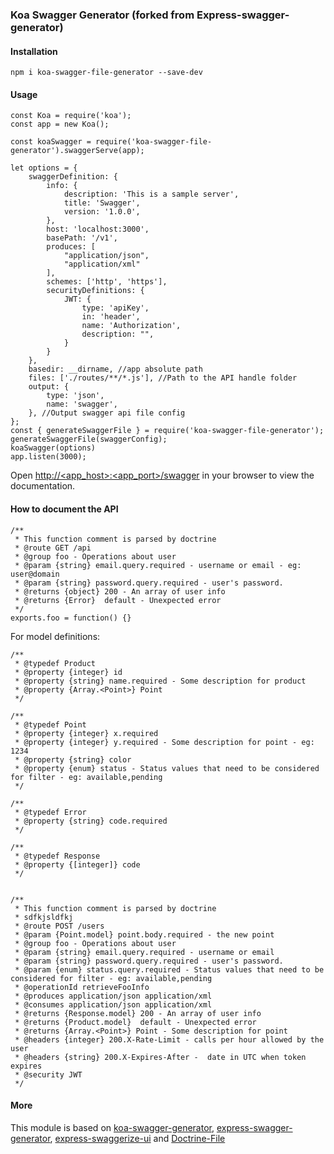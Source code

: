 ### Koa Swagger Generator (forked from Express-swagger-generator)

#### Installation

```
npm i koa-swagger-file-generator --save-dev
```

#### Usage

```
const Koa = require('koa');
const app = new Koa();

const koaSwagger = require('koa-swagger-file-generator').swaggerServe(app);

let options = {
    swaggerDefinition: {
        info: {
            description: 'This is a sample server',
            title: 'Swagger',
            version: '1.0.0',
        },
        host: 'localhost:3000',
        basePath: '/v1',
        produces: [
            "application/json",
            "application/xml"
        ],
        schemes: ['http', 'https'],
		securityDefinitions: {
            JWT: {
                type: 'apiKey',
                in: 'header',
                name: 'Authorization',
                description: "",
            }
        }
    },
    basedir: __dirname, //app absolute path
    files: ['./routes/**/*.js'], //Path to the API handle folder
    output: {
        type: 'json',
        name: 'swagger',
    }, //Output swagger api file config
};
const { generateSwaggerFile } = require('koa-swagger-file-generator');
generateSwaggerFile(swaggerConfig);
koaSwagger(options)
app.listen(3000);
```

Open [http://<app_host>:<app_port>/swagger]() in your browser to view the documentation.

#### How to document the API

```
/**
 * This function comment is parsed by doctrine
 * @route GET /api
 * @group foo - Operations about user
 * @param {string} email.query.required - username or email - eg: user@domain
 * @param {string} password.query.required - user's password.
 * @returns {object} 200 - An array of user info
 * @returns {Error}  default - Unexpected error
 */
exports.foo = function() {}
```

For model definitions:

```
/**
 * @typedef Product
 * @property {integer} id
 * @property {string} name.required - Some description for product
 * @property {Array.<Point>} Point
 */

/**
 * @typedef Point
 * @property {integer} x.required
 * @property {integer} y.required - Some description for point - eg: 1234
 * @property {string} color
 * @property {enum} status - Status values that need to be considered for filter - eg: available,pending
 */

/**
 * @typedef Error
 * @property {string} code.required
 */

/**
 * @typedef Response
 * @property {[integer]} code
 */


/**
 * This function comment is parsed by doctrine
 * sdfkjsldfkj
 * @route POST /users
 * @param {Point.model} point.body.required - the new point
 * @group foo - Operations about user
 * @param {string} email.query.required - username or email
 * @param {string} password.query.required - user's password.
 * @param {enum} status.query.required - Status values that need to be considered for filter - eg: available,pending
 * @operationId retrieveFooInfo
 * @produces application/json application/xml
 * @consumes application/json application/xml
 * @returns {Response.model} 200 - An array of user info
 * @returns {Product.model}  default - Unexpected error
 * @returns {Array.<Point>} Point - Some description for point
 * @headers {integer} 200.X-Rate-Limit - calls per hour allowed by the user
 * @headers {string} 200.X-Expires-After - 	date in UTC when token expires
 * @security JWT
 */
```

#### More

This module is based on [koa-swagger-generator](https://github.com/arizorin/koa-swagger-generator),   [express-swagger-generator](https://github.com/pgroot/express-swagger-generator),  [express-swaggerize-ui](https://github.com/pgroot/express-swaggerize-ui) and [Doctrine-File](https://github.com/researchgate/doctrine-file)
